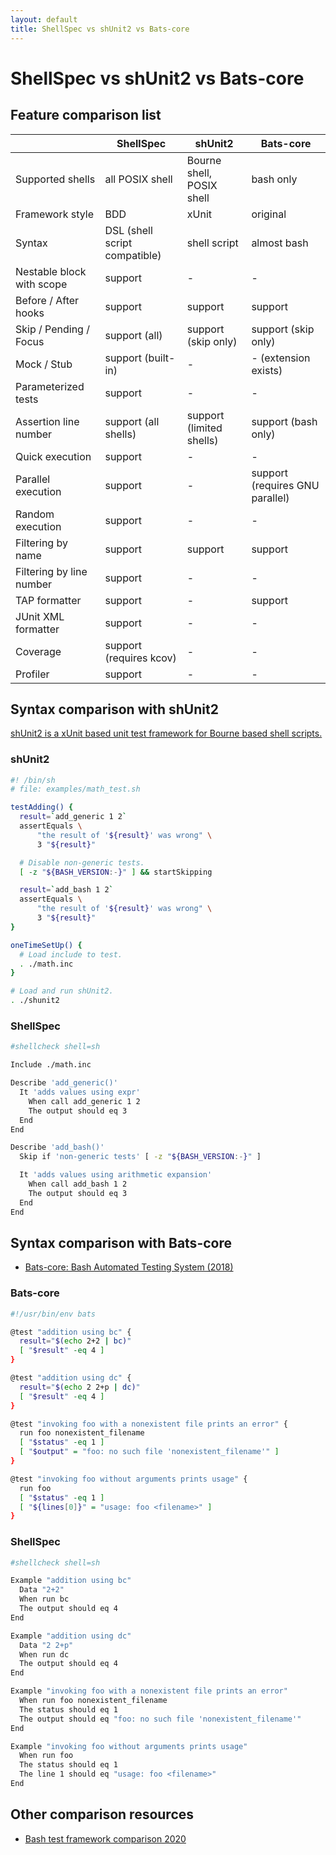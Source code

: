 ```yaml
---
layout: default
title: ShellSpec vs shUnit2 vs Bats-core
---
```


# ShellSpec vs shUnit2 vs Bats-core

## Feature comparison list

|                           | ShellSpec                     | shUnit2                   | Bats-core                       |
| ------------------------- | ----------------------------- | ------------------------- | ------------------------------- |
| Supported shells          | all POSIX shell               | Bourne shell, POSIX shell | bash only                       |
| Framework style           | BDD                           | xUnit                     | original                        |
| Syntax                    | DSL (shell script compatible) | shell script              | almost bash                     |
| Nestable block with scope | support                       | -                         | -                               |
| Before / After hooks      | support                       | support                   | support                         |
| Skip / Pending / Focus    | support (all)                 | support (skip only)       | support (skip only)             |
| Mock / Stub               | support (built-in)            | -                         | - (extension exists)            |
| Parameterized tests       | support                       | -                         | -                               |
| Assertion line number     | support (all shells)          | support (limited shells)  | support (bash only)             |
| Quick execution           | support                       | -                         | -                               |
| Parallel execution        | support                       | -                         | support (requires GNU parallel) |
| Random execution          | support                       | -                         | -                               |
| Filtering by name         | support                       | support                   | support                         |
| Filtering by line number  | support                       | -                         | -                               |
| TAP formatter             | support                       | -                         | support                         |
| JUnit XML formatter       | support                       | -                         | -                               |
| Coverage                  | support (requires kcov)       | -                         | -                               |
| Profiler                  | support                       | -                         | -                               |

## Syntax comparison with shUnit2

[shUnit2 is a xUnit based unit test framework for Bourne based shell scripts.](https://github.com/kward/shunit2)

### shUnit2

```sh
#! /bin/sh
# file: examples/math_test.sh

testAdding() {
  result=`add_generic 1 2`
  assertEquals \
      "the result of '${result}' was wrong" \
      3 "${result}"

  # Disable non-generic tests.
  [ -z "${BASH_VERSION:-}" ] && startSkipping

  result=`add_bash 1 2`
  assertEquals \
      "the result of '${result}' was wrong" \
      3 "${result}"
}

oneTimeSetUp() {
  # Load include to test.
  . ./math.inc
}

# Load and run shUnit2.
. ./shunit2
```

### ShellSpec

```sh
#shellcheck shell=sh

Include ./math.inc

Describe 'add_generic()'
  It 'adds values using expr'
    When call add_generic 1 2
    The output should eq 3
  End
End

Describe 'add_bash()'
  Skip if 'non-generic tests' [ -z "${BASH_VERSION:-}" ]

  It 'adds values using arithmetic expansion'
    When call add_bash 1 2
    The output should eq 3
  End
End
```

## Syntax comparison with Bats-core

- [Bats-core: Bash Automated Testing System (2018)](https://github.com/bats-core/bats-core)

### Bats-core

```sh
#!/usr/bin/env bats

@test "addition using bc" {
  result="$(echo 2+2 | bc)"
  [ "$result" -eq 4 ]
}

@test "addition using dc" {
  result="$(echo 2 2+p | dc)"
  [ "$result" -eq 4 ]
}

@test "invoking foo with a nonexistent file prints an error" {
  run foo nonexistent_filename
  [ "$status" -eq 1 ]
  [ "$output" = "foo: no such file 'nonexistent_filename'" ]
}

@test "invoking foo without arguments prints usage" {
  run foo
  [ "$status" -eq 1 ]
  [ "${lines[0]}" = "usage: foo <filename>" ]
}
```

### ShellSpec

```sh
#shellcheck shell=sh

Example "addition using bc"
  Data "2+2"
  When run bc
  The output should eq 4
End

Example "addition using dc"
  Data "2 2+p"
  When run dc
  The output should eq 4
End

Example "invoking foo with a nonexistent file prints an error"
  When run foo nonexistent_filename
  The status should eq 1
  The output should eq "foo: no such file 'nonexistent_filename'"
End

Example "invoking foo without arguments prints usage"
  When run foo
  The status should eq 1
  The line 1 should eq "usage: foo <filename>"
End
```

## Other comparison resources

- [Bash test framework comparison 2020](https://github.com/dodie/testing-in-bash)
